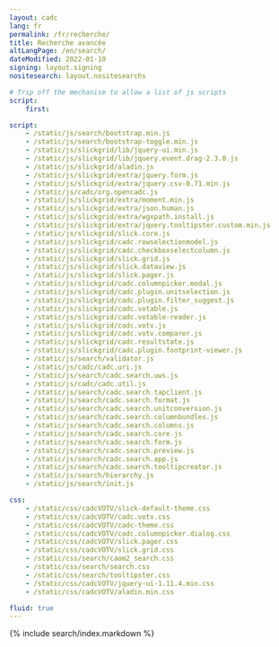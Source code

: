 ```yaml
---
layout: cadc
lang: fr
permalink: /fr/recherche/
title: Recherche avancée
altLangPage: /en/search/
dateModified: 2022-01-10
signing: layout.signing
nositesearch: layout.nositesearchs

# Trip off the mechanism to allow a list of js scripts
script:
    first:

script:
    - /static/js/search/bootstrap.min.js
    - /static/js/search/bootstrap-toggle.min.js
    - /static/js/slickgrid/lib/jquery-ui.min.js
    - /static/js/slickgrid/lib/jquery.event.drag-2.3.0.js
    - /static/js/slickgrid/aladin.js
    - /static/js/slickgrid/extra/jquery.form.js
    - /static/js/slickgrid/extra/jquery.csv-0.71.min.js
    - /static/js/cadc/org.opencadc.js
    - /static/js/slickgrid/extra/moment.min.js
    - /static/js/slickgrid/extra/json.human.js
    - /static/js/slickgrid/extra/wgxpath.install.js
    - /static/js/slickgrid/extra/jquery.tooltipster.custom.min.js
    - /static/js/slickgrid/slick.core.js
    - /static/js/slickgrid/cadc.rowselectionmodel.js
    - /static/js/slickgrid/cadc.checkboxselectcolumn.js
    - /static/js/slickgrid/slick.grid.js
    - /static/js/slickgrid/slick.dataview.js
    - /static/js/slickgrid/slick.pager.js
    - /static/js/slickgrid/cadc.columnpicker.modal.js
    - /static/js/slickgrid/cadc.plugin.unitselection.js
    - /static/js/slickgrid/cadc.plugin.filter_suggest.js
    - /static/js/slickgrid/cadc.votable.js
    - /static/js/slickgrid/cadc.votable-reader.js
    - /static/js/slickgrid/cadc.votv.js
    - /static/js/slickgrid/cadc.votv.comparer.js
    - /static/js/slickgrid/cadc.resultstate.js
    - /static/js/slickgrid/cadc.plugin.footprint-viewer.js
    - /static/js/search/validator.js
    - /static/js/cadc/cadc.uri.js
    - /static/js/search/cadc.search.uws.js
    - /static/js/cadc/cadc.util.js
    - /static/js/search/cadc.search.tapclient.js
    - /static/js/search/cadc.search.format.js
    - /static/js/search/cadc.search.unitconversion.js
    - /static/js/search/cadc.search.columnbundles.js
    - /static/js/search/cadc.search.columns.js
    - /static/js/search/cadc.search.core.js
    - /static/js/search/cadc.search.form.js
    - /static/js/search/cadc.search.preview.js
    - /static/js/search/cadc.search.app.js
    - /static/js/search/cadc.search.tooltipcreator.js
    - /static/js/search/hierarchy.js
    - /static/js/search/init.js

css: 
    - /static/css/cadcVOTV/slick-default-theme.css
    - /static/css/cadcVOTV/cadc.votv.css
    - /static/css/cadcVOTV/cadc-theme.css
    - /static/css/cadcVOTV/cadc.columnpicker.dialog.css
    - /static/css/cadcVOTV/slick.pager.css
    - /static/css/cadcVOTV/slick.grid.css
    - /static/css/search/caom2_search.css
    - /static/css/search/search.css
    - /static/css/search/tooltipster.css
    - /static/css/cadcVOTV/jquery-ui-1.11.4.min.css
    - /static/css/cadcVOTV/aladin.min.css

fluid: true
---
```


{% include search/index.markdown %}
